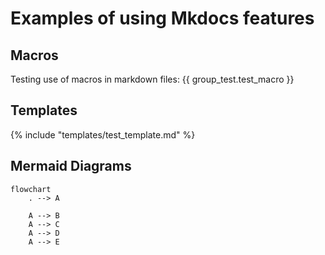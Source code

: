 # Examples of using Mkdocs features

## Macros
Testing use of macros in markdown files:
{{ group_test.test_macro }}

## Templates
{% include "templates/test_template.md" %}

## Mermaid Diagrams
```mermaid
flowchart
	. --> A
	
	A --> B
	A --> C
	A --> D
	A --> E
```

